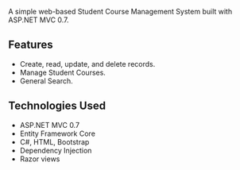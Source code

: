 
A simple web-based Student Course  Management System built with ASP.NET MVC 0.7.

## Features

- Create, read, update, and delete records.
- Manage Student Courses.
-  General Search.

## Technologies Used

- ASP.NET MVC 0.7
- Entity Framework Core
- C#, HTML, Bootstrap
- Dependency Injection
- Razor views
    
